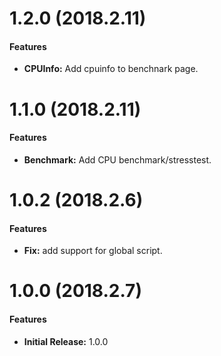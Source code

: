 # 1.2.0 (2018.2.11)

#### Features

- **CPUInfo:** Add cpuinfo to benchnark page.

# 1.1.0 (2018.2.11)

#### Features

- **Benchmark:** Add CPU benchmark/stresstest.

# 1.0.2 (2018.2.6)

#### Features

- **Fix:** add support for global script.

# 1.0.0 (2018.2.7)

#### Features

- **Initial Release:** 1.0.0
